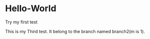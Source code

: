 # Hello-World
Try my first test

This is my Third test.
It belong to the branch named branch2(m is 1).
